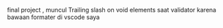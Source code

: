 final project , muncul Trailing slash on void elements saat validator karena bawaan formater di vscode saya
